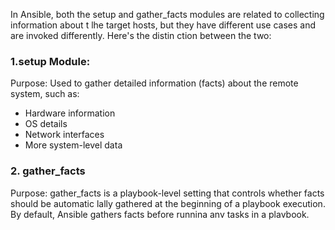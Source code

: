In Ansible, both the setup and gather_facts modules are related to collecting information about t
lhe target hosts, but they have different use cases and are invoked differently. Here's the distin
ction between the two:

### 1.setup Module: 
Purpose:
Used to gather detailed information (facts) about the remote system, such as:
- Hardware information
- OS details
- Network interfaces
- More system-level data

### 2. gather_facts

Purpose: gather_facts is a playbook-level setting that controls whether facts should be automatic
lally gathered at the beginning of a playbook execution. By default, Ansible gathers facts before
runnina anv tasks in a plavbook.
